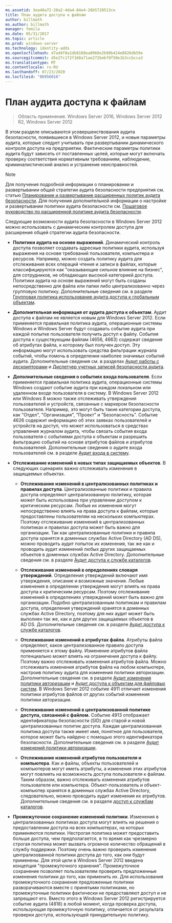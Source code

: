 ```yaml
---
ms.assetid: 3ea48a72-20a2-4da4-84e4-26b5728513ce
title: План аудита доступа к файлам
author: billmath
ms.author: billmath
manager: femila
ms.date: 05/31/2017
ms.topic: article
ms.prod: windows-server
ms.technology: identity-adds
ms.openlocfilehash: d7ad4f8a1db8168ea8960e2b98b424e8826db59e
ms.sourcegitcommit: d5e27c1f2f168a71ae272bebf8f50e1b3ccbcca3
ms.translationtype: MT
ms.contentlocale: ru-RU
ms.lasthandoff: 07/23/2020
ms.locfileid: "86956016"
---
```

# <a name="plan-for-file-access-auditing"></a>План аудита доступа к файлам

>Область применения. Windows Server 2016, Windows Server 2012 R2, Windows Server 2012

В этом разделе описываются усовершенствования аудита безопасности, появившиеся в Windows Server 2012, и новые параметры аудита, которые следует учитывать при развертывании динамического контроля доступа на предприятии. Фактические параметры политики аудита будут зависеть от поставленных целей, которые могут включать проверку соответствия нормативным требованиям, наблюдение, криминалистический анализ и устранение неисправностей.  
  
> [!NOTE]  
> Для получения подробной информации о планировании и развертывании общей стратегии аудита безопасности предприятия см. статью [Планирование и развертывание расширенных политик аудита безопасности](https://go.microsoft.com/fwlink/?LinkID=191139). Для получения дополнительной информации о настройке и развертывании политики аудита безопасности см. [Пошаговое руководство по расширенной политике аудита безопасности](https://go.microsoft.com/fwlink/?LinkID=191141).  
  
Следующие возможности аудита безопасности в Windows Server 2012 можно использовать с динамическим контролем доступа для расширения общей стратегии аудита безопасности.  
  
-   **Политики аудита на основе выражений**. Динамический контроль доступа позволяет создавать адресные политики аудита, используя выражения на основе требований пользователя, компьютера и ресурсов. Например, можно создать политику аудита для отслеживания всех операций чтения и записи в файлах, которые классифицируются как "оказывающие сильное влияние на бизнес", для сотрудников, не обладающих высокой категорией доступа. Политики аудита на основе выражений могут быть созданы непосредственно для файла или папки либо централизованно через групповую политику. Дополнительные сведения см. в разделе [Групповая политика использование аудита доступа к глобальным объектам](https://go.microsoft.com/fwlink/?LinkId=241498).  
  
-   **Дополнительная информация от аудита доступа к объектам**. Аудит доступа к файлам не является новым для Windows Server 2012. Если применяется правильная политика аудита, операционные системы Windows и Windows Server будут создавать событие аудита при каждой попытке пользователя получить доступ к файлу. События доступа к существующим файлам (4656, 4663) содержат сведения об атрибутах файла, к которому был получен доступ. Эту информацию могут использовать средства фильтрации журнала событий, чтобы помочь в определении наиболее значимых событий аудита. Дополнительные сведения см. в разделах [Аудит работы с дескрипторами](/previous-versions/windows/it-pro/windows-server-2008-R2-and-2008/dd772626(v=ws.10)) и [Диспетчер учетных записей безопасности аудита](https://go.microsoft.com/fwlink/?LinkId=241501).  
  
-   **Дополнительные сведения о событиях входа пользователя**. Если применяется правильная политика аудита, операционные системы Windows создают событие аудита при каждом локальном или удаленном входе пользователя в систему. В Windows Server 2012 или Windows 8 можно также отслеживать утверждения пользователей и устройств, связанные с маркером безопасности пользователя. Например, это могут быть такие категории доступа, как "Отдел", "Организация", "Проект" и "Безопасность". Событие 4626 содержит информацию об этих заявках пользователей и устройств на доступ, что может использоваться в средствах управления журналом аудита, чтобы связать события входа пользователя с событиями доступа к объектам и разрешить фильтрацию событий на основе атрибутов файлов и атрибутов пользователей. Дополнительные сведения о аудите входа пользователей см. в разделе [Аудит входа в систему](https://go.microsoft.com/fwlink/?LinkId=241502).  
  
-   **Отслеживание изменений в новых типах защищаемых объектов**. В следующих сценариях важно отслеживать изменения в защищаемых объектах.  
  
    -   **Отслеживание изменений в централизованных политиках и правилах доступа**. Централизованные политики и правила доступа определяют централизованную политику, которая может быть использована при управлении доступом к критическим ресурсам. Любые их изменения могут непосредственно влиять на права доступа к файлам, которые предоставлены пользователям на нескольких компьютерах. Поэтому отслеживание изменений в централизованных политиках и правилах доступа может быть важно для организации. Так как централизованные политики и правила доступа хранятся в доменных службах Active Directory (AD DS), можно проводить аудит попыток их изменения, так же как и проводить аудит изменений любых других защищаемых объектов в доменных службах Active Directory. Дополнительные сведения см. в разделе [Аудит доступа к службе каталогов](/previous-versions/windows/it-pro/windows-server-2008-R2-and-2008/dd941618(v=ws.10)).  
  
    -   **Отслеживание изменений в определениях словаря утверждений**. Определения утверждений включают имя утверждения, описание и возможные значения. Любые изменения в определении утверждения могут влиять на права доступа к критическим ресурсам. Поэтому отслеживание изменений в определениях утверждений может быть важно для организации. Подобно централизованным политикам и правилам доступа, определения утверждений хранятся в доменных службах Active Directory, поэтому для них аудит может быть выполнен так же, как и для других защищаемых объектов в AD DS. Дополнительные сведения см. в разделе [Аудит доступа к службе каталогов](/previous-versions/windows/it-pro/windows-server-2008-R2-and-2008/dd941618(v=ws.10)).  
  
    -   **Отслеживание изменений в атрибутах файла**. Атрибуты файла определяют, какое централизованное правило доступа применяется к этому файлу. Изменение атрибутов файла потенциально может влиять на ограничения доступа к файлу. Поэтому важно отслеживать изменения атрибутов файла. Можно отслеживать изменения атрибутов файла на любом компьютере, настроив политику аудита для изменения политики авторизации. Дополнительные сведения см. в разделе [Аудит изменения политики авторизации](https://go.microsoft.com/fwlink/?LinkId=241504) и [Аудит доступа к объектам для файловых систем](https://go.microsoft.com/fwlink/?LinkId=241505). В Windows Server 2012 событие 4911 отличает изменения политики атрибутов файлов от других событий изменения политики авторизации.  
  
    -   **Отслеживание изменений в централизованной политике доступа, связанной с файлом.** Событие 4913 отображает идентификаторы безопасности (SID) для старой и новой централизованных политик доступа. Каждая централизованная политика доступа также имеет имя, понятное для пользователя, которое может быть найдено с помощью этого идентификатора безопасности. Дополнительные сведения см. в разделе [Аудит изменений политики авторизации](https://go.microsoft.com/fwlink/?LinkId=241504).  
  
    -   **Отслеживание изменений атрибутов пользователя и компьютера**. Как и файлы, объекты пользователей и компьютеров могут иметь атрибуты, а изменения этих атрибутов могут повлиять на возможность доступа пользователя к файлам. Таким образом, важно отслеживать изменения атрибутов пользователя или компьютера. Объект-пользователь и объект-компьютер хранятся в доменных службах Active Directory, следовательно, можно проводить аудит изменения их атрибутов. Дополнительные сведения см. в разделе [доступ к службам каталогов](https://go.microsoft.com/fwlink/?LinkId=241508).  
  
-   **Промежуточное сохранение изменений политики**. Изменения в централизованных политиках доступа могут влиять на решения о предоставлении доступа на всех компьютерах, на которых применяются политики. Нестрогая политика может предоставить больше доступа, чем предполагается, в то время как чрезмерно строгая политика может вызвать огромное количество обращений в службу поддержки. Поэтому очень важно проверить изменения централизованной политики доступа до того, как они будут применены. Для этой цели в Windows Server 2012 введена концепция "промежуточного хранения". Промежуточное сохранение позволяет пользователям проверить предложенные изменения политики до того, как применить их. Для использования промежуточного сохранения предложенные политики разворачиваются вместе с принятыми политиками, но промежуточные политики фактически не предоставляют доступ и не запрещают его. Вместо этого в Windows Server 2012 регистрируется событие аудита (4818) в любой момент, когда проверка доступа, использующая промежуточную политику, отличается от результата проверки доступа, использующей принудительную политику.  
  
